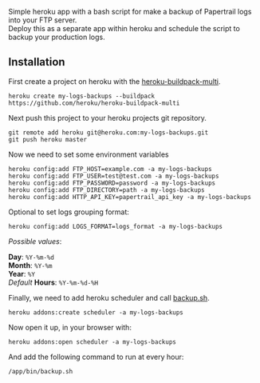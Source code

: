 Simple heroku app with a bash script for make a backup of Papertrail logs into your FTP server.   
Deploy this as a separate app within heroku and schedule the script to backup your production logs.

## Installation

First create a project on heroku with the [heroku-buildpack-multi](https://github.com/heroku/heroku-buildpack-multi).

```
heroku create my-logs-backups --buildpack https://github.com/heroku/heroku-buildpack-multi
```

Next push this project to your heroku projects git repository.

```
git remote add heroku git@heroku.com:my-logs-backups.git
git push heroku master
```

Now we need to set some environment variables

```
heroku config:add FTP_HOST=example.com -a my-logs-backups
heroku config:add FTP_USER=test@test.com -a my-logs-backups
heroku config:add FTP_PASSWORD=password -a my-logs-backups
heroku config:add FTP_DIRECTORY=path -a my-logs-backups
heroku config:add HTTP_API_KEY=papertrail_api_key -a my-logs-backups
```

Optional to set logs grouping format:

```
heroku config:add LOGS_FORMAT=logs_format -a my-logs-backups
```

*Possible values*:

**Day**: `%Y-%m-%d`   
**Month**: `%Y-%m`   
**Year**: `%Y`   
*Default* **Hours**: `%Y-%m-%d-%H`


Finally, we need to add heroku scheduler and call [backup.sh](https://github.com/mosinski/papertrail-backups/blob/master/bin/backup.sh).

```
heroku addons:create scheduler -a my-logs-backups
```

Now open it up, in your browser with:

```
heroku addons:open scheduler -a my-logs-backups
```

And add the following command to run at every hour:

```
/app/bin/backup.sh
```
